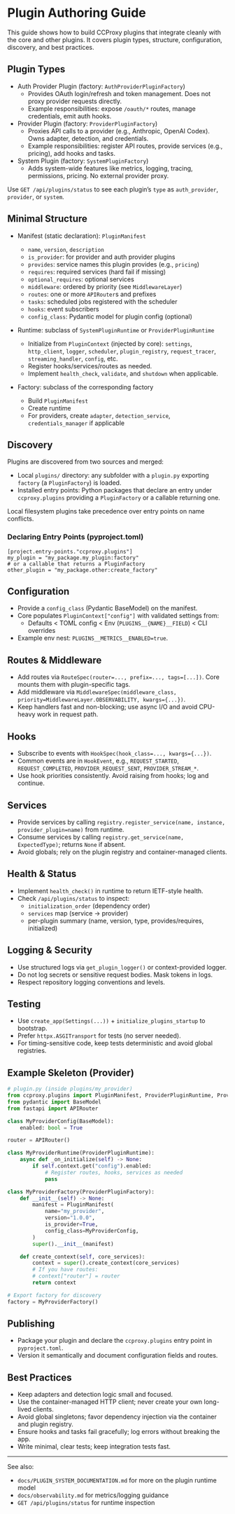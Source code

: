 # Plugin Authoring Guide

This guide shows how to build CCProxy plugins that integrate cleanly with the core and other plugins. It covers plugin types, structure, configuration, discovery, and best practices.

## Plugin Types

- Auth Provider Plugin (factory: `AuthProviderPluginFactory`)
  - Provides OAuth login/refresh and token management. Does not proxy provider requests directly.
  - Example responsibilities: expose `/oauth/*` routes, manage credentials, emit auth hooks.
- Provider Plugin (factory: `ProviderPluginFactory`)
  - Proxies API calls to a provider (e.g., Anthropic, OpenAI Codex). Owns adapter, detection, and credentials.
  - Example responsibilities: register API routes, provide services (e.g., pricing), add hooks and tasks.
- System Plugin (factory: `SystemPluginFactory`)
  - Adds system-wide features like metrics, logging, tracing, permissions, pricing. No external provider proxy.

Use `GET /api/plugins/status` to see each plugin’s `type` as `auth_provider`, `provider`, or `system`.

## Minimal Structure

- Manifest (static declaration): `PluginManifest`
  - `name`, `version`, `description`
  - `is_provider`: for provider and auth provider plugins
  - `provides`: service names this plugin provides (e.g., `pricing`)
  - `requires`: required services (hard fail if missing)
  - `optional_requires`: optional services
  - `middleware`: ordered by priority (see `MiddlewareLayer`)
  - `routes`: one or more `APIRouter`s and prefixes
  - `tasks`: scheduled jobs registered with the scheduler
  - `hooks`: event subscribers
  - `config_class`: Pydantic model for plugin config (optional)

- Runtime: subclass of `SystemPluginRuntime` or `ProviderPluginRuntime`
  - Initialize from `PluginContext` (injected by core): `settings`, `http_client`, `logger`, `scheduler`, `plugin_registry`, `request_tracer`, `streaming_handler`, `config`, etc.
  - Register hooks/services/routes as needed.
  - Implement `health_check`, `validate`, and `shutdown` when applicable.

- Factory: subclass of the corresponding factory
  - Build `PluginManifest`
  - Create runtime
  - For providers, create `adapter`, `detection_service`, `credentials_manager` if applicable

## Discovery

Plugins are discovered from two sources and merged:
- Local `plugins/` directory: any subfolder with a `plugin.py` exporting `factory` (a `PluginFactory`) is loaded.
- Installed entry points: Python packages that declare an entry under `ccproxy.plugins` providing a `PluginFactory` or a callable returning one.

Local filesystem plugins take precedence over entry points on name conflicts.

### Declaring Entry Points (pyproject.toml)

```
[project.entry-points."ccproxy.plugins"]
my_plugin = "my_package.my_plugin:factory"
# or a callable that returns a PluginFactory
other_plugin = "my_package.other:create_factory"
```

## Configuration

- Provide a `config_class` (Pydantic BaseModel) on the manifest.
- Core populates `PluginContext["config"]` with validated settings from:
  - Defaults < TOML config < Env (`PLUGINS__{NAME}__FIELD`) < CLI overrides
- Example env nest: `PLUGINS__METRICS__ENABLED=true`.

## Routes & Middleware

- Add routes via `RouteSpec(router=..., prefix=..., tags=[...])`. Core mounts them with plugin-specific tags.
- Add middleware via `MiddlewareSpec(middleware_class, priority=MiddlewareLayer.OBSERVABILITY, kwargs={...})`.
- Keep handlers fast and non-blocking; use async I/O and avoid CPU-heavy work in request path.

## Hooks

- Subscribe to events with `HookSpec(hook_class=..., kwargs={...})`.
- Common events are in `HookEvent`, e.g., `REQUEST_STARTED`, `REQUEST_COMPLETED`, `PROVIDER_REQUEST_SENT`, `PROVIDER_STREAM_*`.
- Use hook priorities consistently. Avoid raising from hooks; log and continue.

## Services

- Provide services by calling `registry.register_service(name, instance, provider_plugin=name)` from runtime.
- Consume services by calling `registry.get_service(name, ExpectedType)`; returns `None` if absent.
- Avoid globals; rely on the plugin registry and container-managed clients.

## Health & Status

- Implement `health_check()` in runtime to return IETF-style health.
- Check `/api/plugins/status` to inspect:
  - `initialization_order` (dependency order)
  - `services` map (service -> provider)
  - per-plugin summary (name, version, type, provides/requires, initialized)

## Logging & Security

- Use structured logs via `get_plugin_logger()` or context-provided logger.
- Do not log secrets or sensitive request bodies. Mask tokens in logs.
- Respect repository logging conventions and levels.

## Testing

- Use `create_app(Settings(...))` + `initialize_plugins_startup` to bootstrap.
- Prefer `httpx.ASGITransport` for tests (no server needed).
- For timing-sensitive code, keep tests deterministic and avoid global registries.

## Example Skeleton (Provider)

```python
# plugin.py (inside plugins/my_provider)
from ccproxy.plugins import PluginManifest, ProviderPluginRuntime, ProviderPluginFactory
from pydantic import BaseModel
from fastapi import APIRouter

class MyProviderConfig(BaseModel):
    enabled: bool = True

router = APIRouter()

class MyProviderRuntime(ProviderPluginRuntime):
    async def _on_initialize(self) -> None:
        if self.context.get("config").enabled:
            # Register routes, hooks, services as needed
            pass

class MyProviderFactory(ProviderPluginFactory):
    def __init__(self) -> None:
        manifest = PluginManifest(
            name="my_provider",
            version="1.0.0",
            is_provider=True,
            config_class=MyProviderConfig,
        )
        super().__init__(manifest)

    def create_context(self, core_services):
        context = super().create_context(core_services)
        # If you have routes:
        # context["router"] = router
        return context

# Export factory for discovery
factory = MyProviderFactory()
```

## Publishing

- Package your plugin and declare the `ccproxy.plugins` entry point in `pyproject.toml`.
- Version it semantically and document configuration fields and routes.

## Best Practices

- Keep adapters and detection logic small and focused.
- Use the container-managed HTTP client; never create your own long-lived clients.
- Avoid global singletons; favor dependency injection via the container and plugin registry.
- Ensure hooks and tasks fail gracefully; log errors without breaking the app.
- Write minimal, clear tests; keep integration tests fast.

---

See also:
- `docs/PLUGIN_SYSTEM_DOCUMENTATION.md` for more on the plugin runtime model
- `docs/observability.md` for metrics/logging guidance
- `GET /api/plugins/status` for runtime inspection
